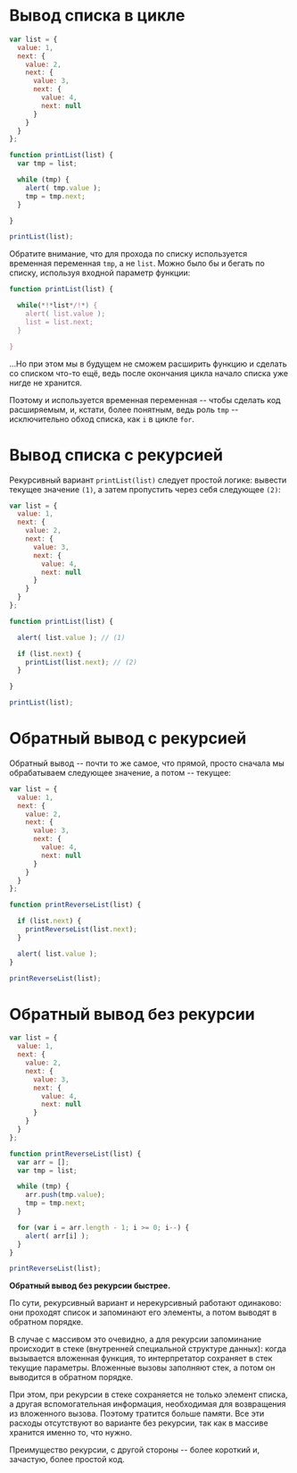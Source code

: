 # Вывод списка в цикле

```js run
var list = {
  value: 1,
  next: {
    value: 2,
    next: {
      value: 3,
      next: {
        value: 4,
        next: null
      }
    }
  }
};

function printList(list) {
  var tmp = list;

  while (tmp) {
    alert( tmp.value );
    tmp = tmp.next;
  }

}

printList(list);
```

Обратите внимание, что для прохода по списку используется временная переменная `tmp`, а не `list`. Можно было бы и бегать по списку, используя входной параметр функции:

```js
function printList(list) {

  while(*!*list*/!*) {
    alert( list.value );
    list = list.next;
  }

}
```

...Но при этом мы в будущем не сможем расширить функцию и сделать со списком что-то ещё, ведь после окончания цикла начало списка уже нигде не хранится.

Поэтому и используется временная переменная -- чтобы сделать код расширяемым, и, кстати, более понятным, ведь роль `tmp` -- исключительно обход списка, как `i` в цикле `for`.

# Вывод списка с рекурсией

Рекурсивный вариант `printList(list)` следует простой логике: вывести текущее значение `(1)`, а затем пропустить через себя следующее  `(2)`:

```js run
var list = {
  value: 1,
  next: {
    value: 2,
    next: {
      value: 3,
      next: {
        value: 4,
        next: null
      }
    }
  }
};

function printList(list) {

  alert( list.value ); // (1)

  if (list.next) {
    printList(list.next); // (2)
  }

}

printList(list);
```

# Обратный вывод с рекурсией

Обратный вывод -- почти то же самое, что прямой, просто сначала мы обрабатываем следующее значение, а потом -- текущее:

```js run
var list = {
  value: 1,
  next: {
    value: 2,
    next: {
      value: 3,
      next: {
        value: 4,
        next: null
      }
    }
  }
};

function printReverseList(list) {

  if (list.next) {
    printReverseList(list.next);
  }

  alert( list.value );
}

printReverseList(list);
```

# Обратный вывод без рекурсии

```js run
var list = {
  value: 1,
  next: {
    value: 2,
    next: {
      value: 3,
      next: {
        value: 4,
        next: null
      }
    }
  }
};

function printReverseList(list) {
  var arr = [];
  var tmp = list;

  while (tmp) {
    arr.push(tmp.value);
    tmp = tmp.next;
  }

  for (var i = arr.length - 1; i >= 0; i--) {
    alert( arr[i] );
  }
}

printReverseList(list);
```

**Обратный вывод без рекурсии быстрее.**

По сути, рекурсивный вариант и нерекурсивный работают одинаково: они проходят список и запоминают его элементы, а потом выводят в обратном порядке.

В случае с массивом это очевидно, а для рекурсии запоминание происходит в стеке (внутренней специальной структуре данных): когда вызывается вложенная функция, то интерпретатор сохраняет в стек текущие параметры. Вложенные вызовы заполняют стек, а потом он выводится в обратном порядке.

При этом, при рекурсии в стеке сохраняется не только элемент списка, а другая вспомогательная информация, необходимая для возвращения из вложенного вызова. Поэтому тратится больше памяти. Все эти расходы отсутствуют во варианте без рекурсии, так как в массиве хранится именно то, что нужно.

Преимущество рекурсии, с другой стороны -- более короткий и, зачастую, более простой код.